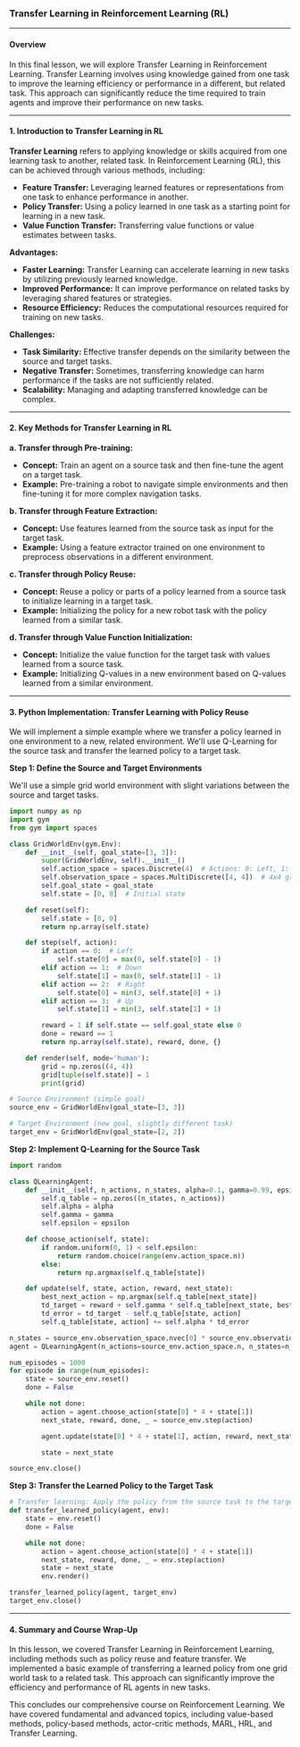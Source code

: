 ### Transfer Learning in Reinforcement Learning (RL)

---

#### Overview

In this final lesson, we will explore Transfer Learning in Reinforcement Learning. Transfer Learning involves using knowledge gained from one task to improve the learning efficiency or performance in a different, but related task. This approach can significantly reduce the time required to train agents and improve their performance on new tasks.

---

#### 1. Introduction to Transfer Learning in RL

**Transfer Learning** refers to applying knowledge or skills acquired from one learning task to another, related task. In Reinforcement Learning (RL), this can be achieved through various methods, including:

- **Feature Transfer:** Leveraging learned features or representations from one task to enhance performance in another.
- **Policy Transfer:** Using a policy learned in one task as a starting point for learning in a new task.
- **Value Function Transfer:** Transferring value functions or value estimates between tasks.

**Advantages:**

- **Faster Learning:** Transfer Learning can accelerate learning in new tasks by utilizing previously learned knowledge.
- **Improved Performance:** It can improve performance on related tasks by leveraging shared features or strategies.
- **Resource Efficiency:** Reduces the computational resources required for training on new tasks.

**Challenges:**

- **Task Similarity:** Effective transfer depends on the similarity between the source and target tasks.
- **Negative Transfer:** Sometimes, transferring knowledge can harm performance if the tasks are not sufficiently related.
- **Scalability:** Managing and adapting transferred knowledge can be complex.

---

#### 2. Key Methods for Transfer Learning in RL

**a. Transfer through Pre-training:**

- **Concept:** Train an agent on a source task and then fine-tune the agent on a target task.
- **Example:** Pre-training a robot to navigate simple environments and then fine-tuning it for more complex navigation tasks.

**b. Transfer through Feature Extraction:**

- **Concept:** Use features learned from the source task as input for the target task.
- **Example:** Using a feature extractor trained on one environment to preprocess observations in a different environment.

**c. Transfer through Policy Reuse:**

- **Concept:** Reuse a policy or parts of a policy learned from a source task to initialize learning in a target task.
- **Example:** Initializing the policy for a new robot task with the policy learned from a similar task.

**d. Transfer through Value Function Initialization:**

- **Concept:** Initialize the value function for the target task with values learned from a source task.
- **Example:** Initializing Q-values in a new environment based on Q-values learned from a similar environment.

---

#### 3. Python Implementation: Transfer Learning with Policy Reuse

We will implement a simple example where we transfer a policy learned in one environment to a new, related environment. We'll use Q-Learning for the source task and transfer the learned policy to a target task.

**Step 1: Define the Source and Target Environments**

We'll use a simple grid world environment with slight variations between the source and target tasks.

```python
import numpy as np
import gym
from gym import spaces

class GridWorldEnv(gym.Env):
    def __init__(self, goal_state=[3, 3]):
        super(GridWorldEnv, self).__init__()
        self.action_space = spaces.Discrete(4)  # Actions: 0: Left, 1: Down, 2: Right, 3: Up
        self.observation_space = spaces.MultiDiscrete([4, 4])  # 4x4 grid
        self.goal_state = goal_state
        self.state = [0, 0]  # Initial state

    def reset(self):
        self.state = [0, 0]
        return np.array(self.state)

    def step(self, action):
        if action == 0:  # Left
            self.state[0] = max(0, self.state[0] - 1)
        elif action == 1:  # Down
            self.state[1] = max(0, self.state[1] - 1)
        elif action == 2:  # Right
            self.state[0] = min(3, self.state[0] + 1)
        elif action == 3:  # Up
            self.state[1] = min(3, self.state[1] + 1)

        reward = 1 if self.state == self.goal_state else 0
        done = reward == 1
        return np.array(self.state), reward, done, {}

    def render(self, mode='human'):
        grid = np.zeros((4, 4))
        grid[tuple(self.state)] = 1
        print(grid)

# Source Environment (simple goal)
source_env = GridWorldEnv(goal_state=[3, 3])

# Target Environment (new goal, slightly different task)
target_env = GridWorldEnv(goal_state=[2, 2])
```

**Step 2: Implement Q-Learning for the Source Task**

```python
import random

class QLearningAgent:
    def __init__(self, n_actions, n_states, alpha=0.1, gamma=0.99, epsilon=0.1):
        self.q_table = np.zeros((n_states, n_actions))
        self.alpha = alpha
        self.gamma = gamma
        self.epsilon = epsilon

    def choose_action(self, state):
        if random.uniform(0, 1) < self.epsilon:
            return random.choice(range(env.action_space.n))
        else:
            return np.argmax(self.q_table[state])

    def update(self, state, action, reward, next_state):
        best_next_action = np.argmax(self.q_table[next_state])
        td_target = reward + self.gamma * self.q_table[next_state, best_next_action]
        td_error = td_target - self.q_table[state, action]
        self.q_table[state, action] += self.alpha * td_error

n_states = source_env.observation_space.nvec[0] * source_env.observation_space.nvec[1]
agent = QLearningAgent(n_actions=source_env.action_space.n, n_states=n_states)

num_episodes = 1000
for episode in range(num_episodes):
    state = source_env.reset()
    done = False

    while not done:
        action = agent.choose_action(state[0] * 4 + state[1])
        next_state, reward, done, _ = source_env.step(action)

        agent.update(state[0] * 4 + state[1], action, reward, next_state[0] * 4 + next_state[1])

        state = next_state

source_env.close()
```

**Step 3: Transfer the Learned Policy to the Target Task**

```python
# Transfer learning: Apply the policy from the source task to the target task
def transfer_learned_policy(agent, env):
    state = env.reset()
    done = False

    while not done:
        action = agent.choose_action(state[0] * 4 + state[1])
        next_state, reward, done, _ = env.step(action)
        state = next_state
        env.render()

transfer_learned_policy(agent, target_env)
target_env.close()
```

---

#### 4. Summary and Course Wrap-Up

In this lesson, we covered Transfer Learning in Reinforcement Learning, including methods such as policy reuse and feature transfer. We implemented a basic example of transferring a learned policy from one grid world task to a related task. This approach can significantly improve the efficiency and performance of RL agents in new tasks.

This concludes our comprehensive course on Reinforcement Learning. We have covered fundamental and advanced topics, including value-based methods, policy-based methods, actor-critic methods, MARL, HRL, and Transfer Learning.

